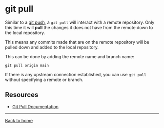 # git pull

Similar to a [git push](./PUSH.MD), a `git pull` will interact with a remote repository.
Only this time it will **pull** the changes it does not have from the remote down to the local repository.

This means any commits made that are on the remote repository will be pulled down and added to the local repository.

This can be done by adding the remote name and branch name:
```
git pull origin main
```

If there is any upstream connection established, you can use `git pull` without specifying a remote or branch. 
## Resources

- [Git Pull Documentation](https://git-scm.com/docs/git-pull)

---

[Back to home](../README.md)